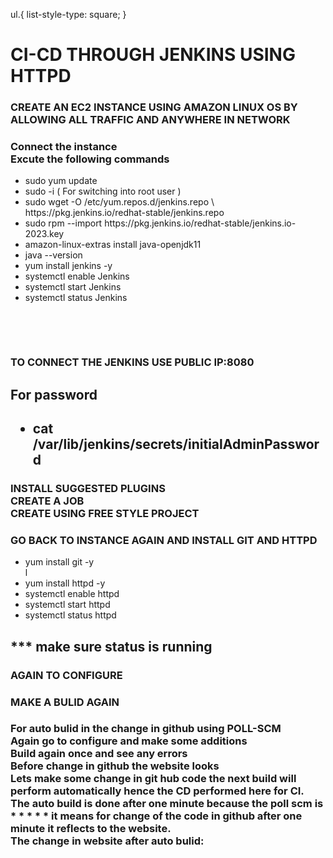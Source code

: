 ul.{
	 list-style-type: square;
} 

<h1>CI-CD THROUGH JENKINS USING HTTPD</h1>

<h3>CREATE AN EC2 INSTANCE USING AMAZON LINUX OS BY ALLOWING ALL TRAFFIC AND ANYWHERE IN NETWORK</h3>

<h3>
<p>
Connect the instance<br>
Excute the following commands<p>
</h3>


<ul>
<li>sudo yum update</li>
<li>sudo -i ( For switching into root user )</li>
<li>sudo wget -O /etc/yum.repos.d/jenkins.repo \ https://pkg.jenkins.io/redhat-stable/jenkins.repo</li>
<li>sudo rpm --import https://pkg.jenkins.io/redhat-stable/jenkins.io-2023.key</li>
<li>amazon-linux-extras install java-openjdk11</li>
<li>java --version</li>
<li> yum install jenkins -y</li>
<li>systemctl enable Jenkins</li>
<li>systemctl start Jenkins</li>
<li>systemctl status Jenkins</li>
</ul>
  
  
   
  


   
<h3>TO CONNECT THE JENKINS USE PUBLIC IP:8080</h3>
<h2>For password<h2> 
<ul>
<li>cat /var/lib/jenkins/secrets/initialAdminPassword</li>
</ul>
 
<h3><p>
INSTALL SUGGESTED PLUGINS<br>
CREATE A JOB <br>
CREATE USING FREE STYLE PROJECT<br>
</p>
</h3>

 
<h3>GO BACK TO INSTANCE AGAIN AND INSTALL GIT AND HTTPD</h3>


<ul>
<li>yum install git -y</li>l
<li>yum install httpd -y</li>
<li>systemctl enable httpd</li>
<li>systemctl  start httpd</li>
<li>systemctl status httpd</li>
</ul>

<h2>*** make sure status is running </h2>

<h3>AGAIN TO CONFIGURE </h3>
<h3>MAKE A BULID AGAIN </h3>
<h3><p>
For auto bulid in the change in github using POLL-SCM <br>
Again go to configure and make some additions<br>
Build again once and see any errors<br>
Before change in github the website looks<br>
Lets make some change in git hub code the next build will perform automatically hence the CD performed here for CI.<br>
The auto build is done after one minute because the poll scm is * * * * * it means for  change of the code in github after one minute it reflects to the website.<br>
The change in website after auto bulid:<br>
</p>
</h3>
 
